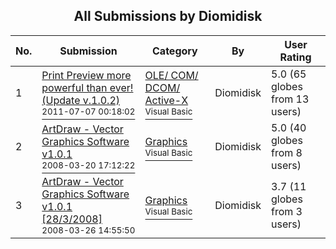 ﻿<div align="center">

## All Submissions by Diomidisk

</div>

No.  | Submission | Category | By   | User Rating
---- | ---------- | -------- | ---- | -----------
1 | [Print Preview  more powerful than ever\! \(Update v\.1\.0\.2\)<br /><sup>2011-07-07 00:18:02</sup>](https://github.com/Planet-Source-Code/diomidisk-print-preview-more-powerful-than-ever-update-v-1-0-2__1-73982) | [OLE/ COM/ DCOM/ Active\-X<br /><sup>Visual Basic</sup>](../ByCategory/ole-com-dcom-active-x__1-29.md) | Diomidisk | 5.0 (65 globes from 13 users)
2 | [ArtDraw \- Vector Graphics Software v1\.0\.1<br /><sup>2008-03-20 17:12:22</sup>](https://github.com/Planet-Source-Code/diomidisk-artdraw-vector-graphics-software-v1-0-1__1-70221) | [Graphics<br /><sup>Visual Basic</sup>](../ByCategory/graphics__1-46.md) | Diomidisk | 5.0 (40 globes from 8 users)
3 | [ArtDraw \- Vector Graphics Software v1\.0\.1 \[28/3/2008\]<br /><sup>2008-03-26 14:55:50</sup>](https://github.com/Planet-Source-Code/diomidisk-artdraw-vector-graphics-software-v1-0-1-28-3-2008__1-70344) | [Graphics<br /><sup>Visual Basic</sup>](../ByCategory/graphics__1-46.md) | Diomidisk | 3.7 (11 globes from 3 users)
